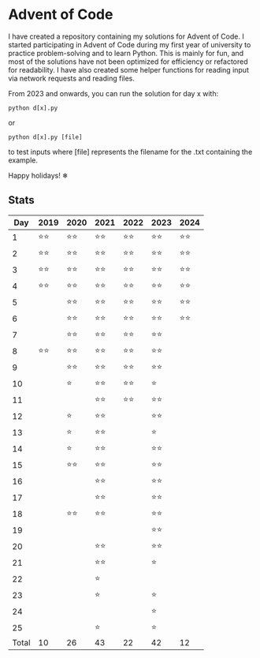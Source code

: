 # Advent of Code

I have created a repository containing my solutions for Advent of Code. I started participating in Advent of Code during my first year of university to practice problem-solving and to learn Python. This is mainly for fun, and most of the solutions have not been optimized for efficiency or refactored for readability. I have also created some helper functions for reading input via network requests and reading files.

From 2023 and onwards, you can run the solution for day x with:
```
python d[x].py
```
or
```
python d[x].py [file]
```
to test inputs where [file] represents the filename for the .txt containing the example.

Happy holidays! ❄

## Stats
Day   | 2019  | 2020  | 2021  | 2022  | 2023 | 2024
---   | ---   | ---   |  ---  |  ---  | --- |  ---  
1     | ⭐⭐ | ⭐⭐ | ⭐⭐ | ⭐⭐ | ⭐⭐ | ⭐⭐ 
2     | ⭐⭐ | ⭐⭐ | ⭐⭐ | ⭐⭐ | ⭐⭐ | ⭐⭐ 
3     | ⭐⭐ | ⭐⭐ | ⭐⭐ | ⭐⭐ | ⭐⭐ | ⭐⭐ 
4     | ⭐⭐ | ⭐⭐ | ⭐⭐ | ⭐⭐ | ⭐⭐ | ⭐⭐ 
5     |       | ⭐⭐ | ⭐⭐ | ⭐⭐ | ⭐⭐ | ⭐⭐ 
6     |       | ⭐⭐ | ⭐⭐ | ⭐⭐ | ⭐⭐ | ⭐⭐ 
7     |       | ⭐⭐ | ⭐⭐ | ⭐⭐ | ⭐⭐ |
8     | ⭐⭐ | ⭐⭐ | ⭐⭐ | ⭐⭐ | ⭐⭐ |
9     |       | ⭐⭐ | ⭐⭐ | ⭐⭐ | ⭐⭐ |
10    |       | ⭐   | ⭐⭐ | ⭐⭐ | ⭐ |
11    |       |       | ⭐⭐ | ⭐⭐ | ⭐⭐ |
12    |       | ⭐   | ⭐⭐ |       | ⭐⭐ |
13    |       | ⭐   | ⭐⭐ |       | ⭐ |
14    |       | ⭐   | ⭐⭐ |       | ⭐⭐ |
15    |       | ⭐⭐ | ⭐⭐ |       | ⭐⭐ |
16    |       |       | ⭐⭐ |       | ⭐⭐ |
17    |       |       | ⭐⭐ |       | ⭐⭐ |
18    |       | ⭐⭐ | ⭐⭐ |       | ⭐⭐ |
19    |       |       |       |       | ⭐⭐ |
20    |       |       | ⭐⭐ |       | ⭐⭐ |
21    |       |       | ⭐⭐ |       | ⭐ |
22    |       |       | ⭐    |       | 
23    |       |       | ⭐    |       | ⭐ |
24    |       |       |       |       | ⭐  |
25    |       |       | ⭐    |       | ⭐  |
Total | 10    | 26    | 43    | 22    | 42 | 12
